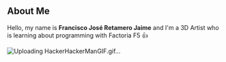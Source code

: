 ## About Me
Hello, my name is **Francisco José Retamero Jaime** and I'm a 3D Artist who is learning about programming with Factoria F5 👍

![Uploading HackerHackerManGIF.gif…]()

